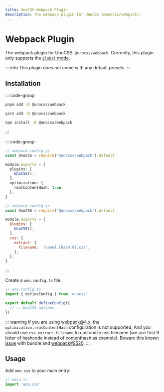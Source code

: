 ```yaml
---
title: UnoCSS Webpack Plugin
description: The webpack plugin for UnoCSS (@unocss/webpack).
---
```


# Webpack Plugin

The webpack plugin for UnoCSS: `@unocss/webpack`. Currently, this plugin only supports the [`global` mode](https://github.com/unocss/unocss/blob/main/packages/vite/src/types.ts#L11-L21).

::: info
This plugin does not come with any default presets.
:::

## Installation

::: code-group
  ```bash [pnpm]
  pnpm add -D @unocss/webpack
  ```
  ```bash [yarn]
  yarn add -D @unocss/webpack
  ```
  ```bash [npm]
  npm install -D @unocss/webpack
  ```
:::

::: code-group
```ts [webpack 5]
// webpack.config.js
const UnoCSS = require('@unocss/webpack').default

module.exports = {
  plugins: [
    UnoCSS(),
  ],
  optimization: {
    realContentHash: true,
  },
}
```

```js [webpack 4]
// webpack.config.js
const UnoCSS = require('@unocss/webpack').default

module.exports = {
  plugins: [
    UnoCSS(),
  ],
  css: {
    extract: {
      filename: '[name].[hash:9].css',
    },
  },
}
```
:::

Create a `uno.config.ts` file:

```ts
// uno.config.ts
import { defineConfig } from 'unocss'

export default defineConfig({
  // ...UnoCSS options
})
```

::: warning
If you are using webpack@4.x, the `optimization.realContentHash` configuration is not supported, And you should use `css.extract.filename` to customize css filename (we use first 9 letter of hashcode instead of contenthash as example). Beware this [known issue](https://github.com/unocss/unocss/issues/1728) with bundle and [webpack#9520](https://github.com/webpack/webpack/issues/9520#issuecomment-749534245).
:::

## Usage

Add `uno.css` to your main entry:

```ts
// main.ts
import 'uno.css'
```
